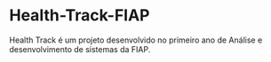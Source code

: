 # Health-Track-FIAP
Health Track é um projeto desenvolvido no primeiro ano de Análise e desenvolvimento de sistemas da FIAP.
